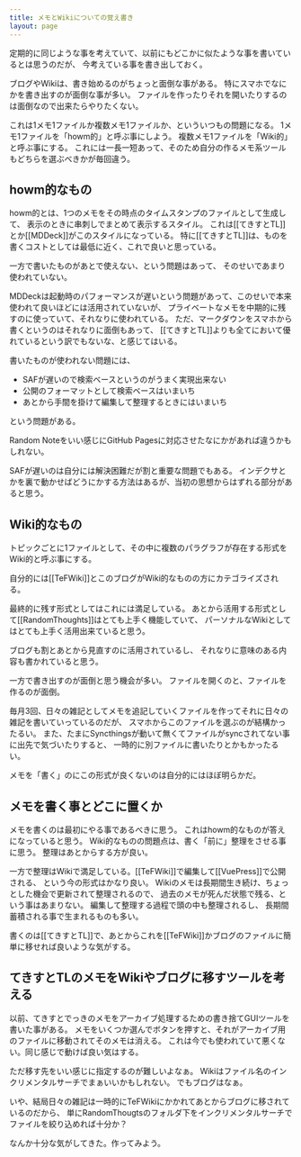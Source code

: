 ```yaml
---
title: メモとWikiについての覚え書き
layout: page
---
```

定期的に同じような事を考えていて、以前にもどこかに似たような事を書いているとは思うのだが、
今考えている事を書き出しておく。

ブログやWikiは、書き始めるのがちょっと面倒な事がある。
特にスマホでなにかを書き出すのが面倒な事が多い。
ファイルを作ったりそれを開いたりするのは面倒なので出来たらやりたくない。

これは1メモ1ファイルか複数メモ1ファイルか、といういつもの問題になる。
1メモ1ファイルを「howm的」と呼ぶ事にしよう。
複数メモ1ファイルを「Wiki的」と呼ぶ事にする。
これには一長一短あって、そのため自分の作るメモ系ツールもどちらを選ぶべきかが毎回違う。

## howm的なもの

howm的とは、1つのメモをその時点のタイムスタンプのファイルとして生成して、
表示のときに串刺しでまとめて表示するスタイル。
これは[[てきすとTL]]とか[[MDDeck]]がこのスタイルになっている。
特に[[てきすとTL]]は、ものを書くコストとしては最低に近く、これで良いと思っている。

一方で書いたものがあとで使えない、という問題はあって、
そのせいであまり使われていない。

MDDeckは起動時のパフォーマンスが遅いという問題があって、このせいで本来使われて良いほどには活用されていないが、
プライベートなメモを中期的に残すのに使っていて、それなりに使われている。
ただ、マークダウンをスマホから書くというのはそれなりに面倒もあって、
[[てきすとTL]]よりも全てにおいて優れているという訳でもないな、と感じてはいる。

書いたものが使われない問題には、

- SAFが遅いので検索ベースというのがうまく実現出来ない
- 公開のフォーマットとして検索ベースはいまいち
- あとから手間を掛けて編集して整理するときにはいまいち

という問題がある。

Random Noteをいい感じにGitHub Pagesに対応させたなにかがあれば違うかもしれない。

SAFが遅いのは自分には解決困難だが割と重要な問題でもある。
インデクサとかを裏で動かせばどうにかする方法はあるが、当初の思想からはずれる部分があると思う。

## Wiki的なもの

トピックごとに1ファイルとして、その中に複数のパラグラフが存在する形式をWiki的と呼ぶ事にする。

自分的には[[TeFWiki]]とこのブログがWiki的なものの方にカテゴライズされる。

最終的に残す形式としてはこれには満足している。
あとから活用する形式として[[RandomThoughts]]はとても上手く機能していて、
パーソナルなWikiとしてはとても上手く活用出来ていると思う。

ブログも割とあとから見直すのに活用されているし、
それなりに意味のある内容も書かれていると思う。

一方で書き出すのが面倒と思う機会が多い。
ファイルを開くのと、ファイルを作るのが面倒。

毎月3回、日々の雑記としてメモを追記していくファイルを作ってそれに日々の雑記を書いていっているのだが、
スマホからこのファイルを選ぶのが結構かったるい。
また、たまにSyncthingsが動いて無くてファイルがsyncされてない事に出先で気づいたりすると、
一時的に別ファイルに書いたりとかもかったるい。

メモを「書く」のにこの形式が良くないのは自分的にはほぼ明らかだ。

## メモを書く事とどこに置くか

メモを書くのは最初にやる事であるべきに思う。
これはhowm的なものが答えになっていると思う。
Wiki的なものの問題点は、書く「前に」整理をさせる事に思う。
整理はあとからする方が良い。

一方で整理はWikiで満足している。[[TeFWiki]]で編集して[[VuePress]]で公開される、
という今の形式はかなり良い。
Wikiのメモは長期間生き続け、ちょっとした機会で更新されて整理されるので、
過去のメモが死んだ状態で残る、という事はあまりない。
編集して整理する過程で頭の中も整理されるし、
長期間蓄積される事で生まれるものも多い。

書くのは[[てきすとTL]]で、あとからこれを[[TeFWiki]]かブログのファイルに簡単に移せれば良いような気がする。

## てきすとTLのメモをWikiやブログに移すツールを考える

以前、てきすとでっきのメモをアーカイブ処理するための書き捨てGUIツールを書いた事がある。
メモをいくつか選んでボタンを押すと、それがアーカイブ用のファイルに移動されてそのメモは消える。
これは今でも使われていて悪くない。同じ感じで動けば良い気はする。

ただ移す先をいい感じに指定するのが難しいよなぁ。
Wikiはファイル名のインクリメンタルサーチでまぁいいかもしれない。
でもブログはなぁ。

いや、結局日々の雑記は一時的にTeFWikiにかかれてあとからブログに移されているのだから、
単にRandomThougtsのフォルダ下をインクリメンタルサーチでファイルを絞り込めれば十分か？

なんか十分な気がしてきた。作ってみよう。